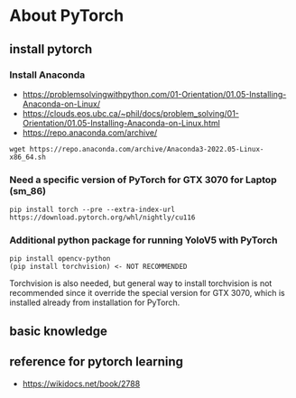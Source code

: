 # About PyTorch

## install pytorch

### Install Anaconda

- https://problemsolvingwithpython.com/01-Orientation/01.05-Installing-Anaconda-on-Linux/
- https://clouds.eos.ubc.ca/~phil/docs/problem_solving/01-Orientation/01.05-Installing-Anaconda-on-Linux.html
- https://repo.anaconda.com/archive/
```
wget https://repo.anaconda.com/archive/Anaconda3-2022.05-Linux-x86_64.sh
```

### Need a specific version of PyTorch for GTX 3070 for Laptop (sm_86)
```
pip install torch --pre --extra-index-url https://download.pytorch.org/whl/nightly/cu116
```

### Additional python package for running YoloV5 with PyTorch
```
pip install opencv-python
(pip install torchvision) <- NOT RECOMMENDED
```
Torchvision is also needed, but general way to install torchvision is not recommended since it override the special version for GTX 3070, which is installed already from installation for PyTorch.

## basic knowledge

## reference for pytorch learning

- https://wikidocs.net/book/2788
